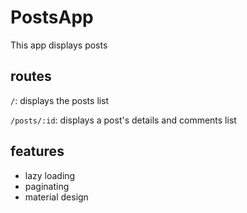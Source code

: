 # PostsApp

This app displays posts

## routes

`/`: displays the posts list

`/posts/:id`: displays a post's details and comments list

## features

- lazy loading
- paginating
- material design
